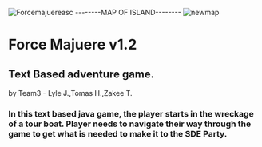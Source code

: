 ![Forcemajuereasc](https://user-images.githubusercontent.com/58896705/165787282-819b70e6-4680-4238-b0c6-33d85555aa83.jpg)
--------MAP OF ISLAND--------
![newmap](https://user-images.githubusercontent.com/58896705/166499941-2699f43b-82e2-476f-a07e-bac8718b8a12.jpg)
# Force Majuere  v1.2
## Text Based adventure game.
by Team3 - Lyle J.,Tomas H.,Zakee T.

### In this text based java game, the player starts in the wreckage of a tour boat.  Player needs to navigate their way through the game to get what is needed to make it to the SDE Party.  

